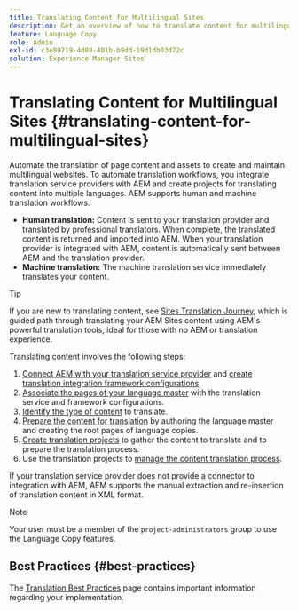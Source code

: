 ```yaml
---
title: Translating Content for Multilingual Sites
description: Get an overview of how to translate content for multilingual sites.
feature: Language Copy
role: Admin
exl-id: c3e89719-4d08-401b-b9dd-19d1db03d72c
solution: Experience Manager Sites
---
```

# Translating Content for Multilingual Sites {#translating-content-for-multilingual-sites}

Automate the translation of page content and assets to create and maintain multilingual websites. To automate translation workflows, you integrate translation service providers with AEM and create projects for translating content into multiple languages. AEM supports human and machine translation workflows.

* **Human translation:** Content is sent to your translation provider and translated by professional translators. When complete, the translated content is returned and imported into AEM. When your translation provider is integrated with AEM, content is automatically sent between AEM and the translation provider.
* **Machine translation:** The machine translation service immediately translates your content.

>[!TIP]
>
>If you are new to translating content, see [Sites Translation Journey](/help/journey-sites/translation/overview.md), which is guided path through translating your AEM Sites content using AEM's powerful translation tools, ideal for those with no AEM or translation experience.

Translating content involves the following steps:

1. [Connect AEM with your translation service provider](integration-framework.md#connecting-to-a-translation-service-provider) and [create translation integration framework configurations](integration-framework.md).
1. [Associate the pages of your language master](integration-framework.md#configuring-pages-for-translation) with the translation service and framework configurations.
1. [Identify the type of content](rules.md) to translate.
1. [Prepare the content for translation](preparation.md) by authoring the language master and creating the root pages of language copies.
1. [Create translation projects](managing-projects.md) to gather the content to translate and to prepare the translation process.
1. Use the translation projects to [manage the content translation process](managing-projects.md).

If your translation service provider does not provide a connector to integration with AEM, AEM supports the manual extraction and re-insertion of translation content in XML format.

>[!NOTE]
>
>Your user must be a member of the `project-administrators` group to use the Language Copy features.

## Best Practices {#best-practices}

The [Translation Best Practices](best-practices.md) page contains important information regarding your implementation.
